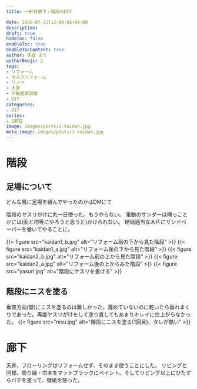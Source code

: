 ```yaml
---
title: 一軒目廊下・階段のDIY

date: 2020-07-12T12:00:06+09:00
description: 
draft: true
hideToc: false
enableToc: true
enableTocContent: true
author: 矢倉 まり
authorEmoji: 🦢
tags:
- リフォーム
- セルフリフォーム
- リノベ
- 大家
- 不動産賃貸業
- DIY
categories:
- DIY
series:
- 1軒目
image: images/posts/1-kaidan.jpg
meta_image: images/posts/1-kaidan.jpg
---
```


# 階段
## 足場について
どんな風に足場を組んでやったのかはDMにて

階段のヤスリがけに丸一日使った。もうやらない。
電動のサンダーは隅っことかには(面と均等にやろうと思うと)かけられない。
結局適当な木片にサンドペーパーを巻いてやることに。

{{< figure src="kaidan1_b.jpg" alt="リフォーム前の下から見た階段" >}}
{{< figure src="kaidan1_a.jpg" alt="リフォーム後の下から見た階段" >}}
{{< figure src="kaidan2_b.jpg" alt="リフォーム前の上から見た階段" >}}
{{< figure src="kaidan2_a.jpg" alt="リフォーム後の上からみた階段" >}}
{{< figure src="yasuri.jpg" alt="階段にヤスリを書ける" >}}

## 階段にニスを塗る
垂直方向(壁)にニスを塗るのは難しかった。薄めていないのに乾いたら垂れまくりであった。再度ヤスリがけをして塗り直してもあまりキレイに仕上がらなかった。
{{< figure src="nisu.jpg" alt="階段にニスを塗る(1回目)、タレが酷い" >}}

# 廊下
天井、フローリングはリフォームせず、そのまま使うことにした。
リビングと同様、周り縁・巾木をマットブラックにペイント。そしてリビング以上にひたすらパテを塗って、壁紙を貼った。